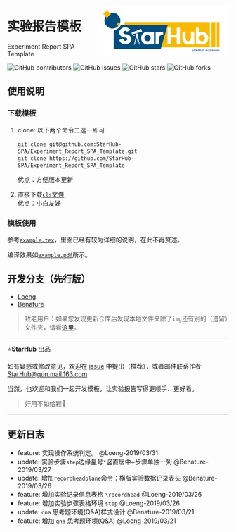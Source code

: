 <a href="https://benature.github.io/"><img src="img/starhub.png" width="300" align="right"></a>

# 实验报告模板

Experiment Report SPA Template

![GitHub contributors](https://img.shields.io/github/contributors/StarHub-SPA/Experiment_Report_SPA_Template)
![GitHub issues](https://img.shields.io/github/issues-raw/StarHub-SPA/Experiment_Report_SPA_Template)
![GitHub stars](https://img.shields.io/github/stars/StarHub-SPA/Experiment_Report_SPA_Template?style=flat)
![GitHub forks](https://img.shields.io/github/forks/StarHub-SPA/Experiment_Report_SPA_Template)

## 使用说明

### 下载模板

1. clone: 以下两个命令二选一即可  

   ```shell
   git clone git@github.com:StarHub-SPA/Experiment_Report_SPA_Template.git
   git clone https://github.com/StarHub-SPA/Experiment_Report_SPA_Template
   ```

   优点：方便版本更新

2. 直接下载[`cls`文件](https://github.com/StarHub-SPA/Experiment_Report_SPA_Template/blob/master/spaexp.cls)  
   优点：小白友好

### 模板使用

参考[`example.tex`](https://github.com/StarHub-SPA/Experiment_Report_SPA_Template/blob/master/example.tex)，里面已经有较为详细的说明，在此不再赘述。

编译效果如[`example.pdf`](https://github.com/StarHub-SPA/Experiment_Report_SPA_Template/blob/master/example.pdf)所示。

## 开发分支（先行版）

- [Loeng](https://github.com/StarHub-SPA/Experiment_Report_SPA_Template/tree/loeng)
- [Benature](https://github.com/StarHub-SPA/Experiment_Report_SPA_Template/tree/benature)

>致老用户：如果您发现更新仓库后发现本地文件夹除了`img`还有别的（遗留）文件夹，请看[这里](https://github.com/StarHub-SPA/Experiment_Report_SPA_Template/issues/4)。

---

⭐️**StarHub** 出品

如有疑惑或修改意见，欢迎在 [issue](https://github.com/StarHub-SPA/Experiment_Report_SPA_Template/issues) 中提出（推荐），或者邮件联系作者 <StarHub@qun.mail.163.com>.

当然，也欢迎和我们一起开发模板，让实验报告写得更顺手、更好看。

>好用不如给颗🌟

---

## 更新日志

- feature: 实现操作系统判定。 @Loeng-2019/03/31
- update:  实验步骤`step`边缘星号`*`竖直居中+步骤单独一列  @Benature-2019/03/27
- update:  增加`recordheadplane`命令：横版实验数据记录表头  @Benature-2019/03/26
- feature: 增加实验记录信息表格 `\recordhead` @Loeng-2019/03/26
- feature: 增加实验步骤表格环境 `step` @Loeng-2019/03/26
- update:  `qna` 思考题环境(Q&A)样式设计 @Benature-2019/03/21
- feature: 增加 `qna` 思考题环境(Q&A) @Loeng-2019/03/21
